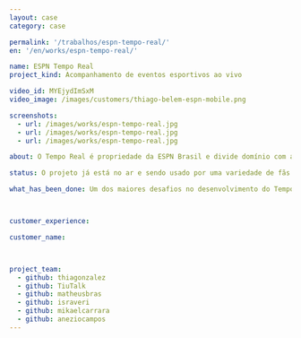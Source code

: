 ```yaml
---
layout: case
category: case

permalink: '/trabalhos/espn-tempo-real/'
en: '/en/works/espn-tempo-real/'

name: ESPN Tempo Real
project_kind: Acompanhamento de eventos esportivos ao vivo

video_id: MYEjydImSxM
video_image: /images/customers/thiago-belem-espn-mobile.png

screenshots:
  - url: /images/works/espn-tempo-real.jpg
  - url: /images/works/espn-tempo-real.jpg
  - url: /images/works/espn-tempo-real.jpg

about: O Tempo Real é propriedade da ESPN Brasil e divide domínio com a ESPN.com.br. Sua função é transmitir a cobertura de jogos e eventos esportivos simultaneamente ao desenrolar dos mesmos, ou seja, "ao vivo". Assim, atendendo à uma demanda que até não muito tempo atrás só a TV e o Rádio atendiam.

status: O projeto já está no ar e sendo usado por uma variedade de fãs do esporte. O momento não seria mais adequado, sendo lançado a poucas semanas da Copa do Mundo. Principalmente para aqueles fãs que não tem a sorte de ter um horário de trabalho flexível para conseguir acompanhar todos os jogos. Até porque o Tempo Real pode ser acessado por tablets e pelo smartphone.

what_has_been_done: Um dos maiores desafios no desenvolvimento do Tempo Real foi desenvolver um sistema que apresentasse a atualiazção dos jogos o mais rápido possível e manter essa eficiência mesmo numa variação muito grande do aumento de fluxo de usuários. Além disso, tivemos todo um trabalho para adaptar o design e as funcionalidades para acessos de tablets e smartphone sem perder a qualidade. Sobre o recebimentos dos dados ao vivo e a alocação deles, optamos por utilizar AngularJS para isto. Conseguimos atingir uma ótima performance.



customer_experience:

customer_name:



project_team:
  - github: thiagonzalez
  - github: TiuTalk
  - github: matheusbras
  - github: israveri
  - github: mikaelcarrara
  - github: aneziocampos
---
```

